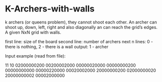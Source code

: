 # K-Archers-with-walls

k archers (or queens problem), they cannot shoot each other. An archer can shoot up, down,
left, right and also diagonally an can reach the grid’s edges.
A given NxN grid with walls.

first line: size of the board
second line: number of archers
next n lines: 0 - there is nothing, 2 - there is a wall
output: 1 - archer

Input example (read from file):

11
10
02000000200
00200002000
00000020000
00000000200
00000000000
00000220000
00020002000
20000000200
02000000020
20000000002
00002000000
